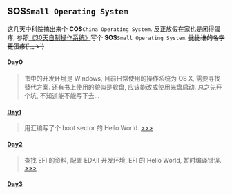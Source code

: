 ## SOS`Small Operating System`

这几天中科院搞出来个 **COS**`China Operating System`. 反正放假在家也是闲得蛋疼, 参照[《30天自制操作系统》](http://book.douban.com/subject/11530329/)写个 **SOS**`Small Operating System`. ~~比比谁的名字更蛋疼(´,_ゝ`)~~

#### Day0
>	书中的开发环境是 Windows, 目前日常使用的操作系统为 OS X, 需要寻找替代方案. 还有书上使用的貌似是软盘, 应该能改成使用光盘启动. 总之先开个坑, 不知道能不能写下去...

#### [Day1][1]
>	用汇编写了个 boot sector 的 Hello World. [>>>][1]

#### [Day2][2]
>	查找 EFI 的资料, 配置 EDKII 开发环境, EFI 的 Hello World, 暂时编译错误. [>>>][2]

#### [Day3][3]
>	

[1]: http://gncy2013.github.io/2014/01/19/SOS-Day1.html
[2]: http://gncy2013.github.io/2014/01/20/SOS-Day2.html
[3]: http://gncy2013.github.io/2014/01/21/SOS-Day3.html